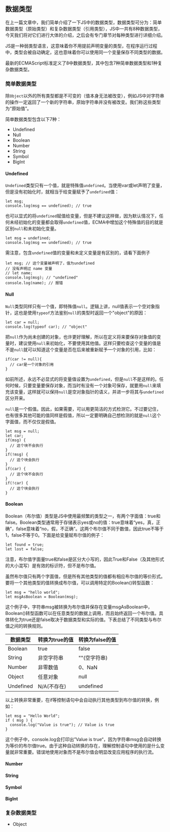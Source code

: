 ## 数据类型
在上一篇文章中，我们简单介绍了一下JS中的数据类型，数据类型可分为：简单数据类型（原始类型）和复杂数据类型（引用类型），JS中一共有8种数据类型，今天我们将对它们进行大体的介绍，之后会有专门章节对每种类型进行详细介绍。

JS是一种弱类型语言，这意味着你不用提前声明变量的类型，在程序运行过程中，类型会被自动确定，这也意味着你可以使用同一个变量保存不同类型的数据。

最新的ECMAScript标准定义了8中数据类型，其中包含7种简单数据类型和1种复杂数据类型。

### 简单数据类型

除`Object`以外的所有类型都是不可变的（值本身无法被改变），例如JS中对字符串的操作一定返回了一个新的字符串，原始字符串并没有被改变。我们称这些类型为“原始值”。

简单数据类型包含以下7种：
* Undefined
* Null
* Boolean
* Number
* String
* Symbol
* BigInt

#### Undefined

`Undefined`类型只有一个值，就是特殊值`undefined`。当使用var或let声明了变量，但是没有初始化时，就相当于给变量赋予了`undefined`值：
```
let msg;
console.log(msg == undefined); // true
```
也可以显式的将`undefined`赋值给变量，但是不建议这样做，因为默认情况下，任何未经初始化的变量都会取得`undefined`值，ECMA中增加这个特殊值的目的就是区别`null`和未初始化变量。
```
let msg = undefined;
console.log(msg == undefined); // true
```
需注意，包含`undefined`值的变量和未定义变量是有区别的，请看下面例子
```
let msg; // 这个变量被声明了，值为undefined
// 没有声明过 name 变量
// let name;
console.log(msg); // "undefined"
console.log(name); // 报错
```
#### Null
`Null`类型同样只有一个值，即特殊值`null`。逻辑上讲，null值表示一个空对象指针，这也是使用`typeof`方法鉴别`null`的类型时返回一个"object"的原因：
```
let car = null;
console.log(typeof car); // "object"
```
把`null`作为尚未创建的对象，也许更好理解，所以在定义将来要保存对象值的变量时，建议使用`null`来初始化，不要使用其他值。这样只要检查这个变量的值是不是`null`就可以知道这个变量是否在后来被重新赋予一个对象的引用，比如：
```
if(car != null){
  // car是一个对象的引用
}
```
如前所述，永远不必显式的将变量值设置为`undefined`，但是`null`不是这样的。任何时候，只要变量要保存对象，而当时有没有一个对象可保存，就要用`null`来填充该变量，这样就可以保持`null`是空对象指针的语义，并进一步将其与`undefined`区分开来。

`null`是一个假值。因此，如果需要，可以用更简洁的方式检测它。不过要记住，也有很多其他可能的值同样是假值，所以一定要明确自己想检测的就是`null`这个字面值，而不仅仅是假值。
```
let msg = null;
let car;
if(msg) {
  // 这个块不会执行
}
if(!msg) {
  // 这个块会执行
}
if(car) {
  // 这个块不会执行
}
if(!car) {
  // 这个块会执行
}
```
#### Boolean
Boolean（布尔值）类型是JS中使用最频繁的类型之一，有两个字面值：true和false。Boolean类型通常用于存储表示yes或no的值：true意味着“yes，真，正确”，false意味着“no，假，不正确”。这两个布尔值不同于数值，因此true不等于1，false不等于0。下面是给变量赋布尔值的例子：

```
let found = true;
let lost = false;
```

注意，布尔值字面量true和false是区分大小写的，因此True和False（及其他形式的大小混写）是有效的标识符，但不是布尔值。

虽然布尔值只有两个字面值，但是所有其他类型的值都有相应布尔值的等价形式。要将一个其他类型的值转换成布尔值，可以调用特定的Boolean()转型函数：
```
let msg = "hello world";
let msgAsBoolean = Boolean(msg);
```
这个例子中，字符串msg被转换为布尔值并保存在变量msgAsBoolean中，Boolean()转型函数可以在任意类型的数据上调用，而且始终返回一个布尔值。具体转化为true还是false取决于数据类型和实际的值。下表总结了不同类型与布尔值之间的转换规则。

| 数据类型 | 转换为true的值 | 转换为false的值 |
| --- | --- | --- |
| Boolean | true | false |
| String | 非空字符串 | ""(空字符串) |
| Number | 非零数值 | 0、NaN |
| Object | 任意对象 | null |
| Undefined | N/A(不存在) | undefined |

以上转换非常重要，在if等控制语句中会自动执行其他类型到布尔值的转换，例如：
```
let msg = "Hello World";
if ( msg ) {
  console.log("Value is true"); // Value is true
}
```
这个例子中，console.log会打印出”Value is true“，因为字符串msg会自动转换为等价的布尔值true。由于这种自动转换的存在，理解控制语句中使用的是什么变量就非常重要。错误地使用对象而不是布尔值会明显改变应用程序的执行流。

#### Number
#### String
#### Symbol
#### BigInt
### 复杂数据类型
* Object